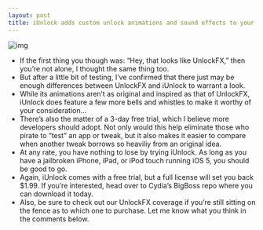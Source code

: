 ```yaml
---
layout: post
title: iUnlock adds custom unlock animations and sound effects to your iDevice
---
```

![img](http://media.idownloadblog.com/wp-content/uploads/2012/02/iUnlock-Screenshot.jpg)
* If the first thing you though was: “Hey, that looks like UnlockFX,” then you’re not alone, I thought the same thing too.
* But after a little bit of testing, I’ve confirmed that there just may be enough differences between UnlockFX and iUnlock to warrant a look.
* While its animations aren’t as original and inspired as that of UnlockFX, iUnlock does feature a few more bells and whistles to make it worthy of your consideration…
* There’s also the matter of a 3-day free trial, which I believe more developers should adopt. Not only would this help eliminate those who pirate to “test” an app or tweak, but it also makes it easier to compare when another tweak borrows so heaviliy from an original idea.
* At any rate, you have nothing to lose by trying iUnlock. As long as you have a jailbroken iPhone, iPad, or iPod touch running iOS 5, you should be good to go.
* Again, iUnlock comes with a free trial, but a full license will set you back $1.99. If you’re interested, head over to Cydia’s BigBoss repo where you can download it today.
* Also, be sure to check out our UnlockFX coverage if you’re still sitting on the fence as to which one to purchase. Let me know what you think in the comments below.

